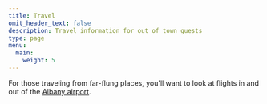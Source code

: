 ```yaml
---
title: Travel
omit_header_text: false
description: Travel information for out of town guests
type: page
menu:
  main:
    weight: 5
---
```


For those traveling from far-flung places, you'll want to look at flights in and out of the [Albany airport](https://www.albanyairport.com).

